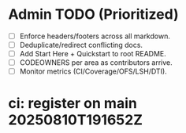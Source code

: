 <!-- status: stub; target: 150+ words -->
<!-- status: stub; target: 150+ words -->
<!-- status: stub; target: 150+ words -->
<!-- status: stub; target: 150+ words -->
# Admin TODO (Prioritized)
- [ ] Enforce headers/footers across all markdown.
- [ ] Deduplicate/redirect conflicting docs.
- [ ] Add Start Here + Quickstart to root README.
- [ ] CODEOWNERS per area as contributors arrive.
- [ ] Monitor metrics (CI/Coverage/OFS/LSH/DTI).

# ci: register on main 20250810T191652Z





